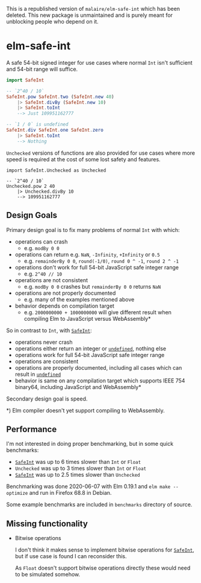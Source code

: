 This is a republished version of `malaire/elm-safe-int` which has been deleted.
This new package is unmaintained and is purely meant for unblocking people who depend on it.

# elm-safe-int

A safe 54-bit signed integer for use cases where normal `Int` isn't sufficient and 54-bit range will suffice.

```elm
import SafeInt

-- `2^40 / 10`
SafeInt.pow SafeInt.two (SafeInt.new 40)
    |> SafeInt.divBy (SafeInt.new 10)
    |> SafeInt.toInt
    --> Just 109951162777

-- `1 / 0` is undefined
SafeInt.div SafeInt.one SafeInt.zero
    |> SafeInt.toInt
    --> Nothing
```

`Unchecked` versions of functions are also provided for use cases where more speed is required at the cost of some lost safety and features.


    import SafeInt.Unchecked as Unchecked

    -- `2^40 / 10`
    Unchecked.pow 2 40
        |> Unchecked.divBy 10
        --> 109951162777


## Design Goals

Primary design goal is to fix many problems of normal `Int` with which:


  - operations can crash
      - e.g. `modBy 0 0`
  - operations can return e.g. `NaN`, `-Infinity`, `+Infinity` or `0.5`
      - e.g. `remainderBy 0 0`, `round(-1/0)`, `round 0 ^ -1`, `round 2 ^ -1`
  - operations don't work for full 54-bit JavaScript safe integer range
      - e.g. `2^40 // 10`
  - operations are not consistent
      - e.g. `modBy 0 0` crashes but `remainderBy 0 0` returns `NaN`
  - operations are not properly documented
      - e.g. many of the examples mentioned above
  - behavior depends on compilation target
      - e.g. `2000000000 + 1000000000` will give different result when compiling Elm to JavaScript versus WebAssembly*

So in contrast to `Int`, with [`SafeInt`](SafeInt#SafeInt):

  - operations never crash
  - operations either return an integer or [`undefined`](SafeInt#undefined), nothing else
  - operations work for full 54-bit JavaScript safe integer range
  - operations are consistent
  - operations are properly documented, including all cases which can result in [`undefined`](SafeInt#undefined)
  - behavior is same on any compilation target which supports IEEE 754 binary64, including JavaScript and WebAssembly*

Secondary design goal is speed.

\*) Elm compiler doesn't yet support compiling to WebAssembly.

## Performance

I'm not interested in doing proper benchmarking, but in some quick benchmarks:

 - [`SafeInt`](SafeInt#SafeInt) was up to 6 times slower than `Int` or `Float`
 - `Unchecked` was up to 3 times slower than  `Int` or `Float`
 - [`SafeInt`](SafeInt#SafeInt) was up to 2.5 times slower than `Unchecked`

Benchmarking was done 2020-06-07 with Elm 0.19.1 and `elm make --optimize` and run in Firefox 68.8 in Debian.

Some example benchmarks are included in `benchmarks` directory of source.

## Missing functionality

- Bitwise operations

   I don't think it makes sense to implement bitwise operations for [`SafeInt`](SafeInt#SafeInt),
   but if use case is found I can reconsider this.

   As `Float` doesn't support bitwise operations directly these would need to be simulated somehow.

